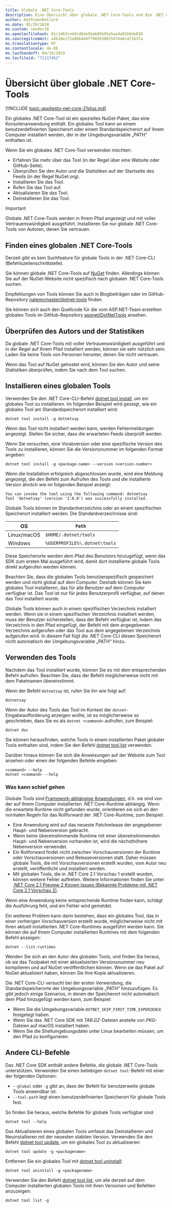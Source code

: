 ```yaml
---
title: Globale .NET Core-Tools
description: Eine Übersicht über globale .NET Core-Tools und die .NET Core-CLI-Befehle, die ihnen zur Verfügung stehen.
author: KathleenDollard
ms.date: 05/29/2018
ms.custom: seodec18
ms.openlocfilehash: 01c1463ceddcd64e5bab05b95a5ae4a91b6da838
ms.sourcegitcommit: a4b10e1f2a8bb4e8ff902630855474a0c4f1b37a
ms.translationtype: HT
ms.contentlocale: de-DE
ms.lasthandoff: 09/19/2019
ms.locfileid: "71117452"
---
```

# <a name="net-core-global-tools-overview"></a>Übersicht über globale .NET Core-Tools

[!INCLUDE [topic-appliesto-net-core-21plus.md](../../../includes/topic-appliesto-net-core-21plus.md)]

Ein globales .NET Core-Tool ist ein spezielles NuGet-Paket, das eine Konsolenanwendung enthält. Ein globales Tool kann an einem benutzerdefinierten Speicherort oder einem Standardspeicherort auf ihrem Computer installiert werden, der in der Umgebungsvariable „PATH“ enthalten ist.

Wenn Sie ein globales .NET Core-Tool verwenden möchten:

* Erfahren Sie mehr über das Tool (in der Regel über eine Website oder GitHub-Seite).
* Überprüfen Sie den Autor und die Statistiken auf der Startseite des Feeds (in der Regel NuGet.org).
* Installieren Sie das Tool.
* Rufen Sie das Tool auf.
* Aktualisieren Sie das Tool.
* Deinstallieren Sie das Tool.

> [!IMPORTANT]
> Globale .NET Core-Tools werden in Ihrem Pfad angezeigt und mit voller Vertrauenswürdigkeit ausgeführt. Installieren Sie nur globale .NET Core-Tools von Autoren, denen Sie vertrauen.

## <a name="find-a-net-core-global-tool"></a>Finden eines globalen .NET Core-Tools

Derzeit gibt es kein Suchfeature für globale Tools in der .NET Core-CLI (Befehlszeilenschnittstelle).

Sie können globale .NET Core-Tools auf [NuGet](https://www.nuget.org) finden. Allerdings können Sie auf der NuGet-Website nicht spezifisch nach globalen .NET Core-Tools suchen.

Empfehlungen von Tools können Sie auch in Blogbeiträgen oder im GitHub-Repository [natemcmaster/dotnet-tools](https://github.com/natemcmaster/dotnet-tools) finden.

Sie können sich auch den Quellcode für die vom ASP.NET-Team erstellten globalen Tools im GitHub-Repository [aspnet/DotNetTools](https://github.com/aspnet/DotNetTools/) ansehen.

## <a name="check-the-author-and-statistics"></a>Überprüfen des Autors und der Statistiken

Da globale .NET Core-Tools mit voller Vertrauenswürdigkeit ausgeführt und in der Regel auf Ihrem Pfad installiert werden, können sie sehr nützlich sein. Laden Sie keine Tools von Personen herunter, denen Sie nicht vertrauen.

Wenn das Tool auf NuGet gehostet wird, können Sie den Autor und seine Statistiken überprüfen, indem Sie nach dem Tool suchen.

## <a name="install-a-global-tool"></a>Installieren eines globalen Tools

Verwenden Sie den .NET Core-CLI-Befehl [dotnet tool install](dotnet-tool-install.md), um ein globales Tool zu installieren. Im folgenden Beispiel wird gezeigt, wie ein globales Tool am Standardspeicherort installiert wird:

```dotnetcli
dotnet tool install -g dotnetsay
```

Wenn das Tool nicht installiert werden kann, werden Fehlermeldungen angezeigt. Stellen Sie sicher, dass die erwarteten Feeds überprüft werden.

Wenn Sie versuchen, eine Vorabversion oder eine spezifische Version des Tools zu installieren, können Sie die Versionsnummer im folgenden Format angeben:

```dotnetcli
dotnet tool install -g <package-name> --version <version-number>
```

Wenn die Installation erfolgreich abgeschlossen wurde, wird eine Meldung angezeigt, die den Befehl zum Aufrufen des Tools und die installierte Version ähnlich wie im folgenden Beispiel anzeigt:

```output
You can invoke the tool using the following command: dotnetsay
Tool 'dotnetsay' (version '2.0.0') was successfully installed.
```

Globale Tools können im Standardverzeichnis oder an einem spezifischen Speicherort installiert werden. Die Standardverzeichnisse sind:

| OS          | `Path`                          |
|-------------|-------------------------------|
| Linux/macOS | `$HOME/.dotnet/tools`         |
| Windows     | `%USERPROFILE%\.dotnet\tools` |

Diese Speicherorte werden dem Pfad des Benutzers hinzugefügt, wenn das SDK zum ersten Mal ausgeführt wird, damit dort installierte globale Tools direkt aufgerufen werden können.

Beachten Sie, dass die globalen Tools benutzerspezifisch gespeichert werden und nicht global auf dem Computer. Deshalb können Sie kein globales Tool installieren, das für alle Benutzer auf dem Computer verfügbar ist. Das Tool ist nur für jedes Benutzerprofil verfügbar, auf denen das Tool installiert wurde.

Globale Tools können auch in einem spezifischen Verzeichnis installiert werden. Wenn sie in einem spezifischen Verzeichnis installiert werden, muss der Benutzer sicherstellen, dass der Befehl verfügbar ist, indem das Verzeichnis in den Pfad eingefügt, der Befehl mit dem angegebenen Verzeichnis aufgerufen oder das Tool aus dem angegebenen Verzeichnis aufgerufen wird.
In diesem Fall fügt die .NET Core-CLI diesen Speicherort nicht automatisch der Umgebungsvariable „PATH“ hinzu.

## <a name="use-the-tool"></a>Verwenden des Tools

Nachdem das Tool installiert wurde, können Sie es mit dem entsprechenden Befehl aufrufen. Beachten Sie, dass der Befehl möglicherweise nicht mit dem Paketnamen übereinstimmt.

Wenn der Befehl `dotnetsay` ist, rufen Sie ihn wie folgt auf:

```console
dotnetsay
```

Wenn der Autor des Tools das Tool im Kontext der `dotnet`-Eingabeaufforderung anzeigen wollte, ist es möglicherweise so geschrieben, dass Sie es als `dotnet <command>` aufrufen, zum Beispiel:

```dotnetcli
dotnet doc
```

Sie können herausfinden, welche Tools in einem installierten Paket globaler Tools enthalten sind, indem Sie den Befehl [dotnet tool list](dotnet-tool-list.md) verwenden.

Darüber hinaus können Sie sich die Anweisungen auf der Website zum Tool ansehen oder einen der folgenden Befehle eingeben:

```console
<command> --help
dotnet <command> --help
```

### <a name="what-could-go-wrong"></a>Was kann schief gehen

Globale Tools sind [Framework-abhängige Anwendungen](../deploying/index.md#framework-dependent-deployments-fdd), d.h. sie sind von der auf Ihrem Computer installierten .NET Core-Runtime abhängig. Wenn die erwartete Runtime nicht gefunden wurde, orientieren sie sich an den normalen Regeln für das Rollforward der .NET Core-Runtime, zum Beispiel:

* Eine Anwendung wird auf das neueste Patchrelease der angegebenen Haupt- und Nebenversion gebracht.
* Wenn keine übereinstimmende Runtime mit einer übereinstimmenden Haupt- und Nebenversion vorhanden ist, wird die nächsthöhere Nebenversion verwendet.
* Ein Rollforward findet nicht zwischen Vorschauversionen der Runtime oder Vorschauversionen und Releaseversionen statt. Daher müssen globale Tools, die mit Vorschauversionen erstellt wurden, vom Autor neu erstellt, veröffentlicht und installiert werden.
* Mit globalen Tools, die in .NET Core 2.1 Vorschau 1 erstellt wurden, können weitere Fehler auftreten. Weitere Informationen finden Sie unter [.NET Core 2.1 Preview 2 Known Issues (Bekannte Probleme mit .NET Core 2.1 Vorschau 2)](https://github.com/dotnet/core/blob/master/release-notes/2.1/Preview/2.1.0-preview2-known-issues.md).

Wenn eine Anwendung keine entsprechende Runtime finden kann, schlägt die Ausführung fehl, und ein Fehler wird gemeldet.

Ein weiteres Problem kann darin bestehen, dass ein globales Tool, das in einer vorherigen Vorschauversion erstellt wurde, möglicherweise nicht mit Ihren aktuell installierten .NET Core-Runtimes ausgeführt werden kann. Sie können die auf Ihrem Computer installierten Runtimes mit dem folgenden Befehl anzeigen:

```dotnetcli
dotnet --list-runtimes
```

Wenden Sie sich an den Autor des globalen Tools, und finden Sie heraus, ob sie das Toolpaket mit einer aktualisierten Versionsnummer neu kompilieren und auf NuGet veröffentlichen können. Wenn sie das Paket auf NuGet aktualisiert haben, können Sie Ihre Kopie aktualisieren.

Die .NET Core-CLI versucht bei der ersten Verwendung, die Standardspeicherorte der Umgebungsvariable „PATH“ hinzuzufügen. Es gibt jedoch einige Szenarios, in denen der Speicherort nicht automatisch dem Pfad hinzugefügt werden kann, zum Beispiel:

* Wenn Sie die Umgebungsvariable `DOTNET_SKIP_FIRST_TIME_EXPERIENCE` festgelegt haben.
* Wenn Sie das .NET Core SDK mit *TAR.GZ*-Dateien anstelle von *PKG*-Dateien auf macOS installiert haben.
* Wenn Sie die Shellumgebungsdatei unter Linux bearbeiten müssen, um den Pfad zu konfigurieren.

## <a name="other-cli-commands"></a>Andere CLI-Befehle

Das .NET Core SDK enthält andere Befehle, die globale .NET Core-Tools unterstützen. Verwenden Sie einen beliebigen `dotnet tool`-Befehl mit einer der folgenden Optionen:

* `--global` oder `-g` gibt an, dass der Befehl für benutzerweite globale Tools anwendbar ist.
* `--tool-path` legt einen benutzerdefinierten Speicherort für globale Tools fest.

So finden Sie heraus, welche Befehle für globale Tools verfügbar sind:

```dotnetcli
dotnet tool --help
```

Das Aktualisieren eines globalen Tools umfasst das Deinstallieren und Neuinstallieren mit der neuesten stabilen Version. Verwenden Sie den Befehl [dotnet tool update](dotnet-tool-update.md), um ein globales Tool zu aktualisieren:

```dotnetcli
dotnet tool update -g <packagename>
```

Entfernen Sie ein globales Tool mit [dotnet tool uninstall](dotnet-tool-uninstall.md):

```dotnetcli
dotnet tool uninstall -g <packagename>
```

Verwenden Sie den Befehl [dotnet tool list](dotnet-tool-list.md), um alle derzeit auf dem Computer installierten globalen Tools mit ihren Versionen und Befehlen anzuzeigen:

```dotnetcli
dotnet tool list -g
```
